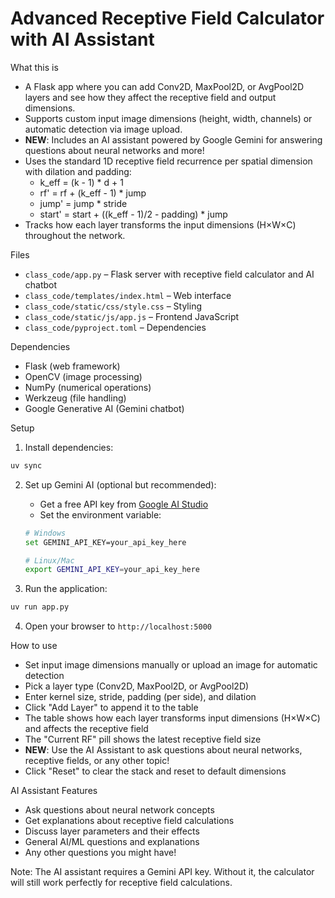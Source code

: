 # Advanced Receptive Field Calculator with AI Assistant

What this is
- A Flask app where you can add Conv2D, MaxPool2D, or AvgPool2D layers and see how they affect the receptive field and output dimensions.
- Supports custom input image dimensions (height, width, channels) or automatic detection via image upload.
- **NEW**: Includes an AI assistant powered by Google Gemini for answering questions about neural networks and more!
- Uses the standard 1D receptive field recurrence per spatial dimension with dilation and padding:
  - k_eff = (k - 1) * d + 1
  - rf' = rf + (k_eff - 1) * jump
  - jump' = jump * stride
  - start' = start + ((k_eff - 1)/2 - padding) * jump
- Tracks how each layer transforms the input dimensions (H×W×C) throughout the network.

Files
- `class_code/app.py` – Flask server with receptive field calculator and AI chatbot
- `class_code/templates/index.html` – Web interface
- `class_code/static/css/style.css` – Styling
- `class_code/static/js/app.js` – Frontend JavaScript
- `class_code/pyproject.toml` – Dependencies

Dependencies
- Flask (web framework)
- OpenCV (image processing)
- NumPy (numerical operations)
- Werkzeug (file handling)
- Google Generative AI (Gemini chatbot)

Setup

1. Install dependencies:
```bash
uv sync
```

2. Set up Gemini AI (optional but recommended):
   - Get a free API key from [Google AI Studio](https://makersuite.google.com/app/apikey)
   - Set the environment variable:
   ```bash
   # Windows
   set GEMINI_API_KEY=your_api_key_here
   
   # Linux/Mac
   export GEMINI_API_KEY=your_api_key_here
   ```

3. Run the application:
```bash
uv run app.py
```

4. Open your browser to `http://localhost:5000`

How to use
- Set input image dimensions manually or upload an image for automatic detection
- Pick a layer type (Conv2D, MaxPool2D, or AvgPool2D)
- Enter kernel size, stride, padding (per side), and dilation
- Click "Add Layer" to append it to the table
- The table shows how each layer transforms input dimensions (H×W×C) and affects the receptive field
- The "Current RF" pill shows the latest receptive field size
- **NEW**: Use the AI Assistant to ask questions about neural networks, receptive fields, or any other topic!
- Click "Reset" to clear the stack and reset to default dimensions

AI Assistant Features
- Ask questions about neural network concepts
- Get explanations about receptive field calculations
- Discuss layer parameters and their effects
- General AI/ML questions and explanations
- Any other questions you might have!

Note: The AI assistant requires a Gemini API key. Without it, the calculator will still work perfectly for receptive field calculations.




